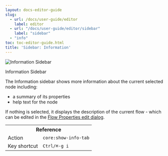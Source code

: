 ```yaml
---
layout: docs-editor-guide
slug:
  - url: /docs/user-guide/editor
    label: editor
  - url: "/docs/user-guide/editor/sidebar"
    label: "sidebar"
  - "info"
toc: toc-editor-guide.html
title: 'Sidebar: Information'
---
```


<div style="width: 300px" class="figure align-right">
  <img src="../images/editor-sidebar-info.png" alt="Information Sidebar">
  <p class="caption">Information Sidebar</p>
</div>

The Information sidebar shows more information about the current selected node
including:

 - a summary of its properties
 - help text for the node

If nothing is selected, it displays the description of the current flow - which
can be edited in the [Flow Properties edit dialog](../workspace/flows#editing-flow-properties).

<table class="action-ref inline">
 <tr><th colspan="2">Reference</th></tr>
 <tr><td>Action</td><td><code>core:show-info-tab</code></td></tr>
 <tr><td>Key shortcut</td><td><code>Ctrl/⌘-g i</code></td></tr>
</table>
